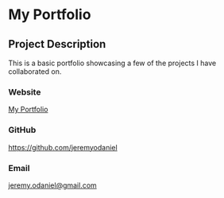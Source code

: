 
  # My Portfolio


  ## Project Description
  This is a basic portfolio showcasing a few of the projects I have collaborated on.

  ### Website
  <a href="https://jeremyodaniel.github.io/my-portfolio/" target="_blank">My Portfolio</a>

  ### GitHub
  https://github.com/jeremyodaniel

  ### Email
  jeremy.odaniel@gmail.com
  

